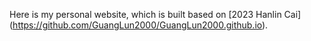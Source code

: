  Here is my personal website, which is built based on [2023 Hanlin Cai] (https://github.com/GuangLun2000/GuangLun2000.github.io).



